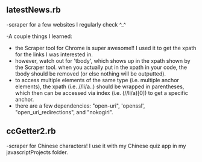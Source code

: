 <h2>latestNews.rb</h2> 
-scraper for a few websites I regularly check ^_^   

-A couple things I learned:    
* the Scraper tool for Chrome is super awesome!! I used it to get the xpath for the links I was interested in.    
* however, watch out for 'tbody', which shows up in the xpath shown by the Scraper tool. when you actually put in the xpath in your code, the tbody should be removed (or else nothing will be outputted).
* to access multiple elements of the same type (i.e. multiple anchor elements), the xpath (i.e. //li/a..) should be wrapped in parentheses, which then can be accessed via index (i.e. (//li/a)[0]) to get a specific anchor.
* there are a few dependencies: "open-uri", 'openssl', "open_uri_redirections", and "nokogiri".    
    
<h2>ccGetter2.rb</h2>    
-scraper for Chinese characters! I use it with my Chinese quiz app in my javascriptProjects folder.
